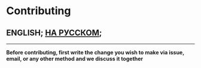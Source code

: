 # Contributing

## ENGLISH; [НА РУССКОМ](CONTRIBUTING.ru.md);
<!---
full line:
[ENGLISH](CONTRIBUTING.md); [НА РУССКОМ](CONTRIBUTING.ru.md);
-->

---

**Before contributing, first write the change you wish to make via issue, email, or any other method and we discuss it together**
